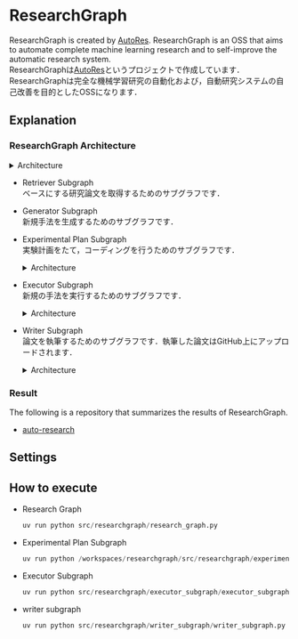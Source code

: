 # ResearchGraph
ResearchGraph is created by [AutoRes](https://www.autores.one/english).
ResearchGraph is an OSS that aims to automate complete machine learning research and to self-improve the automatic research system.  
ResearchGraphは[AutoRes](https://www.autores.one/japanese)というプロジェクトで作成しています．
ResearchGraphは完全な機械学習研究の自動化および，自動研究システムの自己改善を目的としたOSSになります．

## Explanation


### ResearchGraph Architecture

<details>

<summary>Architecture</summary>

```mermaid
%%{init: {'flowchart': {'curve': 'linear'}}}%%
graph TD;
        __start__([<p>__start__</p>]):::first
        generator_subgraph_generate_advantage_criteria_node(generate_advantage_criteria_node)
        generator_subgraph_generate_experiment_details_node(generate_experiment_details_node)
        generator_subgraph_generate_experiment_code_node(generate_experiment_code_node)
        executor_subgraph_generate_code_with_devin_node(generate_code_with_devin_node)
        executor_subgraph_execute_github_actions_workflow_node(execute_github_actions_workflow_node)
        executor_subgraph_retrieve_github_actions_artifacts_node(retrieve_github_actions_artifacts_node)
        executor_subgraph_llm_decide_node(llm_decide_node)
        executor_subgraph_fix_code_with_devin_node(fix_code_with_devin_node)
        executor_subgraph___end__(<p>__end__</p>)
        writer_subgraph_generate_note_node(generate_note_node)
        writer_subgraph_writeup_node(writeup_node)
        writer_subgraph_latex_node(latex_node)
        upload_subgraph(upload_subgraph)
        __end__([<p>__end__</p>]):::last
        __start__ --> generator_subgraph_generate_advantage_criteria_node;
        executor_subgraph___end__ --> writer_subgraph_generate_note_node;
        generator_subgraph_generate_experiment_code_node --> executor_subgraph_generate_code_with_devin_node;
        upload_subgraph --> __end__;
        writer_subgraph_latex_node --> upload_subgraph;
        subgraph generator_subgraph
        generator_subgraph_generate_advantage_criteria_node --> generator_subgraph_generate_experiment_details_node;
        generator_subgraph_generate_experiment_details_node --> generator_subgraph_generate_experiment_code_node;
        end
        subgraph executor_subgraph
        executor_subgraph_execute_github_actions_workflow_node --> executor_subgraph_retrieve_github_actions_artifacts_node;
        executor_subgraph_fix_code_with_devin_node --> executor_subgraph_execute_github_actions_workflow_node;
        executor_subgraph_generate_code_with_devin_node --> executor_subgraph_execute_github_actions_workflow_node;
        executor_subgraph_retrieve_github_actions_artifacts_node --> executor_subgraph_llm_decide_node;
        executor_subgraph_llm_decide_node -. &nbsp;correction&nbsp; .-> executor_subgraph_fix_code_with_devin_node;
        executor_subgraph_llm_decide_node -. &nbsp;finish&nbsp; .-> executor_subgraph___end__;
        end
        subgraph writer_subgraph
        writer_subgraph_generate_note_node --> writer_subgraph_writeup_node;
        writer_subgraph_writeup_node --> writer_subgraph_latex_node;
        end
        classDef default fill:#f2f0ff,line-height:1.2
        classDef first fill-opacity:0
        classDef last fill:#bfb6fc
```

</details>

- Retriever Subgraph  
ベースにする研究論文を取得するためのサブグラフです．



- Generator Subgraph  
新規手法を生成するためのサブグラフです．


- Experimental Plan Subgraph  
実験計画をたて，コーディングを行うためのサブグラフです．

  <details>

  <summary>Architecture</summary>

  ```mermaid
  %%{init: {'flowchart': {'curve': 'linear'}}}%%
  graph TD;
          __start__([<p>__start__</p>]):::first
          generate_advantage_criteria_node(generate_advantage_criteria_node)
          generate_experiment_details_node(generate_experiment_details_node)
          generate_experiment_code_node(generate_experiment_code_node)
          __end__([<p>__end__</p>]):::last
          __start__ --> generate_advantage_criteria_node;
          generate_advantage_criteria_node --> generate_experiment_details_node;
          generate_experiment_code_node --> __end__;
          generate_experiment_details_node --> generate_experiment_code_node;
          classDef default fill:#f2f0ff,line-height:1.2
          classDef first fill-opacity:0
          classDef last fill:#bfb6fc
  ```
  </details>


- Executor Subgraph  
新規の手法を実行するためのサブグラフです．

  <details>

  <summary>Architecture</summary>

  ```mermaid
  %%{init: {'flowchart': {'curve': 'linear'}}}%%
  graph TD;
          __start__([<p>__start__</p>]):::first
          generate_code_with_devin_node(generate_code_with_devin_node)
          execute_github_actions_workflow_node(execute_github_actions_workflow_node)
          retrieve_github_actions_artifacts_node(retrieve_github_actions_artifacts_node)
          fix_code_with_devin_node(fix_code_with_devin_node)
          __end__([<p>__end__</p>]):::last
          __start__ --> generate_code_with_devin_node;
          execute_github_actions_workflow_node --> retrieve_github_actions_artifacts_node;
          fix_code_with_devin_node --> execute_github_actions_workflow_node;
          generate_code_with_devin_node --> execute_github_actions_workflow_node;
          retrieve_github_actions_artifacts_node -. &nbsp;correction&nbsp; .-> fix_code_with_devin_node;
          retrieve_github_actions_artifacts_node -. &nbsp;finish&nbsp; .-> __end__;
          classDef default fill:#f2f0ff,line-height:1.2
          classDef first fill-opacity:0
          classDef last fill:#bfb6fc
  ```
  </details>


- Writer Subgraph  
論文を執筆するためのサブグラフです．執筆した論文はGitHub上にアップロードされます．

  <details>

  <summary>Architecture</summary>

  ```mermaid
  %%{init: {'flowchart': {'curve': 'linear'}}}%%
  graph TD;
          __start__([<p>__start__</p>]):::first
          writeup_node(writeup_node)
          latex_node(latex_node)
          github_upload_node(github_upload_node)
          __end__([<p>__end__</p>]):::last
          __start__ --> writeup_node;
          github_upload_node --> __end__;
          latex_node --> github_upload_node;
          writeup_node --> latex_node;
          classDef default fill:#f2f0ff,line-height:1.2
          classDef first fill-opacity:0
          classDef last fill:#bfb6fc
  ```
  </details>


### Result
The following is a repository that summarizes the results of ResearchGraph.
- [auto-research](https://github.com/auto-res2/auto-research)



## Settings


## How to execute
- Research Graph
  ```python
  uv run python src/researchgraph/research_graph.py
  ```
- Experimental Plan Subgraph
  ```python
  uv run python /workspaces/researchgraph/src/researchgraph/experimental_plan_subgraph/experimental_plan_subgraph.py
  ```
- Executor Subgraph
  ```python
  uv run python src/researchgraph/executor_subgraph/executor_subgraph.py
  ```
- writer subgraph
  ```python
  uv run python src/researchgraph/writer_subgraph/writer_subgraph.py
  ```
